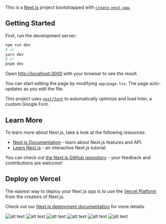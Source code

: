 This is a [Next.js](https://nextjs.org/) project bootstrapped with [`create-next-app`](https://github.com/vercel/next.js/tree/canary/packages/create-next-app).

## Getting Started

First, run the development server:

```bash
npm run dev
# or
yarn dev
# or
pnpm dev
```

Open [http://localhost:3000](http://localhost:3000) with your browser to see the result.

You can start editing the page by modifying `app/page.tsx`. The page auto-updates as you edit the file.

This project uses [`next/font`](https://nextjs.org/docs/basic-features/font-optimization) to automatically optimize and load Inter, a custom Google Font.

## Learn More

To learn more about Next.js, take a look at the following resources:

- [Next.js Documentation](https://nextjs.org/docs) - learn about Next.js features and API.
- [Learn Next.js](https://nextjs.org/learn) - an interactive Next.js tutorial.

You can check out [the Next.js GitHub repository](https://github.com/vercel/next.js/) - your feedback and contributions are welcome!

## Deploy on Vercel

The easiest way to deploy your Next.js app is to use the [Vercel Platform](https://vercel.com/new?utm_medium=default-template&filter=next.js&utm_source=create-next-app&utm_campaign=create-next-app-readme) from the creators of Next.js.

Check out our [Next.js deployment documentation](https://nextjs.org/docs/deployment) for more details.

![alt text](https://drive.google.com/file/d/14I_z3sNIy-vso2gcOYisYml2Q-970-XS/view?usp=sharing?raw=tru)
![alt text](https://drive.google.com/file/d/1U7lknKmWFpIZVfCYqX6TODqlXLa2HVBr/view?usp=sharing?raw=tru)
![alt text](https://drive.google.com/file/d/1eEoVhPOFQEaNiBniTdrn1CZ_kkBG1Vf5/view?usp=sharing?raw=tru)
![alt text](https://drive.google.com/file/d/1fAXudFxEZXIvAHq1xUF5pnu7ZXI2SS41/view?usp=sharing?raw=tru)
![alt text](https://drive.google.com/file/d/1mit2Sz0pJviQ3dVJW7Obbny-7f7PZJAK/view?usp=sharing?raw=tru)
![alt text](https://drive.google.com/file/d/1DGwZ48ZiovUSXqGwXSnG_dpjVA4Tr-pK/view?usp=sharing?raw=tru)

